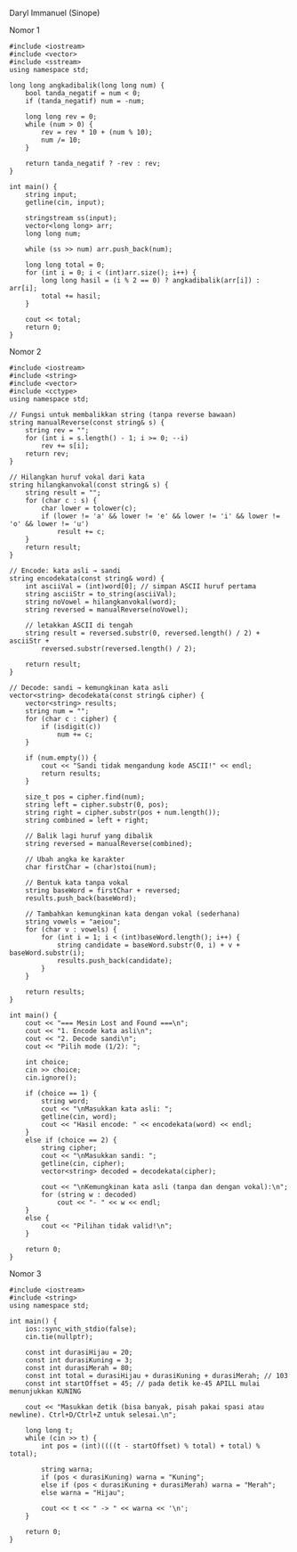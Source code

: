 Daryl Immanuel (Sinope)

Nomor 1

    #include <iostream>
    #include <vector>
    #include <sstream>
    using namespace std;

    long long angkadibalik(long long num) {
        bool tanda_negatif = num < 0;
        if (tanda_negatif) num = -num;

        long long rev = 0;
        while (num > 0) {
            rev = rev * 10 + (num % 10);
            num /= 10;
        }

        return tanda_negatif ? -rev : rev;
    }

    int main() {
        string input;
        getline(cin, input);

        stringstream ss(input);
        vector<long long> arr;
        long long num;

        while (ss >> num) arr.push_back(num);

        long long total = 0;
        for (int i = 0; i < (int)arr.size(); i++) {
            long long hasil = (i % 2 == 0) ? angkadibalik(arr[i]) : arr[i];
            total += hasil;
        }

        cout << total;
        return 0;
    }
Nomor 2

    #include <iostream>
    #include <string>
    #include <vector>
    #include <cctype>
    using namespace std;

    // Fungsi untuk membalikkan string (tanpa reverse bawaan)
    string manualReverse(const string& s) {
        string rev = "";
        for (int i = s.length() - 1; i >= 0; --i)
            rev += s[i];
        return rev;
    }

    // Hilangkan huruf vokal dari kata
    string hilangkanvokal(const string& s) {
        string result = "";
        for (char c : s) {
            char lower = tolower(c);
            if (lower != 'a' && lower != 'e' && lower != 'i' && lower != 'o' && lower != 'u')
                result += c;
        }
        return result;
    }

    // Encode: kata asli → sandi
    string encodekata(const string& word) {
        int asciiVal = (int)word[0]; // simpan ASCII huruf pertama
        string asciiStr = to_string(asciiVal);
        string noVowel = hilangkanvokal(word);
        string reversed = manualReverse(noVowel);

        // letakkan ASCII di tengah
        string result = reversed.substr(0, reversed.length() / 2) + asciiStr +
            reversed.substr(reversed.length() / 2);

        return result;
    }

    // Decode: sandi → kemungkinan kata asli
    vector<string> decodekata(const string& cipher) {
        vector<string> results;
        string num = "";
        for (char c : cipher) {
            if (isdigit(c))
                num += c;
        }

        if (num.empty()) {
            cout << "Sandi tidak mengandung kode ASCII!" << endl;
            return results;
        }

        size_t pos = cipher.find(num);
        string left = cipher.substr(0, pos);
        string right = cipher.substr(pos + num.length());
        string combined = left + right;

        // Balik lagi huruf yang dibalik
        string reversed = manualReverse(combined);

        // Ubah angka ke karakter
        char firstChar = (char)stoi(num);

        // Bentuk kata tanpa vokal
        string baseWord = firstChar + reversed;
        results.push_back(baseWord);

        // Tambahkan kemungkinan kata dengan vokal (sederhana)
        string vowels = "aeiou";
        for (char v : vowels) {
            for (int i = 1; i < (int)baseWord.length(); i++) {
                string candidate = baseWord.substr(0, i) + v + baseWord.substr(i);
                results.push_back(candidate);
            }
        }

        return results;
    }

    int main() {
        cout << "=== Mesin Lost and Found ===\n";
        cout << "1. Encode kata asli\n";
        cout << "2. Decode sandi\n";
        cout << "Pilih mode (1/2): ";

        int choice;
        cin >> choice;
        cin.ignore();

        if (choice == 1) {
            string word;
            cout << "\nMasukkan kata asli: ";
            getline(cin, word);
            cout << "Hasil encode: " << encodekata(word) << endl;
        }
        else if (choice == 2) {
            string cipher;
            cout << "\nMasukkan sandi: ";
            getline(cin, cipher);
            vector<string> decoded = decodekata(cipher);

            cout << "\nKemungkinan kata asli (tanpa dan dengan vokal):\n";
            for (string w : decoded)
                cout << "- " << w << endl;
        }
        else {
            cout << "Pilihan tidak valid!\n";
        }

        return 0;
    }
Nomor 3

    #include <iostream>
    #include <string>
    using namespace std;

    int main() {
        ios::sync_with_stdio(false);
        cin.tie(nullptr);

        const int durasiHijau = 20;
        const int durasiKuning = 3;
        const int durasiMerah = 80;
        const int total = durasiHijau + durasiKuning + durasiMerah; // 103
        const int startOffset = 45; // pada detik ke-45 APILL mulai menunjukkan KUNING

        cout << "Masukkan detik (bisa banyak, pisah pakai spasi atau newline). Ctrl+D/Ctrl+Z untuk selesai.\n";

        long long t;
        while (cin >> t) {
            int pos = (int)((((t - startOffset) % total) + total) % total);

            string warna;
            if (pos < durasiKuning) warna = "Kuning";
            else if (pos < durasiKuning + durasiMerah) warna = "Merah";
            else warna = "Hijau";

            cout << t << " -> " << warna << '\n';
        }

        return 0;
    }
